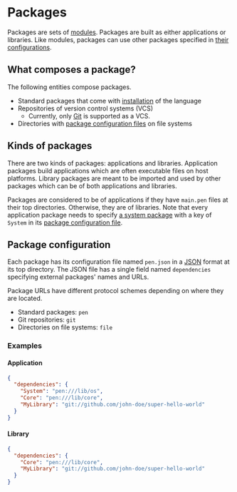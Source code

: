 # Packages

Packages are sets of [modules](/references/language/modules.md). Packages are built as either applications or libraries. Like modules, packages can use other packages specified in [their configurations](#package-configuration).

## What composes a package?

The following entities compose packages.

- Standard packages that come with [installation](/guides/install.md) of the language
- Repositories of version control systems (VCS)
  - Currently, only [Git](https://git-scm.com/) is supported as a VCS.
- Directories with [package configuration files](#package-configuration) on file systems

## Kinds of packages

There are two kinds of packages: applications and libraries. Application packages build applications which are often executable files on host platforms. Library packages are meant to be imported and used by other packages which can be of both applications and libraries.

Packages are considered to be of applications if they have `main.pen` files at their top directories. Otherwise, they are of libraries. Note that every application package needs to specify [a system package](/advanced-features/system-injection.md#system-packages) with a key of `System` in its [package configuration file](#package-configuration).

## Package configuration

Each package has its configuration file named `pen.json` in a [JSON](https://www.json.org/json-en.html) format at its top directory. The JSON file has a single field named `dependencies` specifying external packages' names and URLs.

Package URLs have different protocol schemes depending on where they are located.

- Standard packages: `pen`
- Git repositories: `git`
- Directories on file systems: `file`

### Examples

#### Application

```json
{
  "dependencies": {
    "System": "pen:///lib/os",
    "Core": "pen:///lib/core",
    "MyLibrary": "git://github.com/john-doe/super-hello-world"
  }
}
```

#### Library

```json
{
  "dependencies": {
    "Core": "pen:///lib/core",
    "MyLibrary": "git://github.com/john-doe/super-hello-world"
  }
}
```
